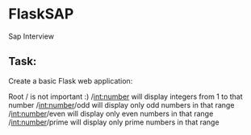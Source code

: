 # FlaskSAP
Sap Interview

## Task:

Create a basic Flask web application:

Root / is not important :)
/<int:number> will display integers from 1 to that number
/<int:number>/odd will display only odd numbers in that range
/<int:number>/even will display only even numbers in that range
/<int:number>/prime will display only prime numbers in that range
